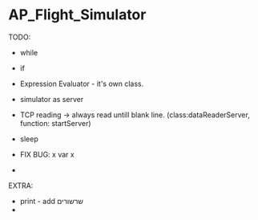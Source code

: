 # AP_Flight_Simulator

TODO:

  * while
  * if
  * Expression Evaluator - it's own class.
  * simulator as server
  * TCP reading -> always read untill blank line. (class:dataReaderServer, function: startServer)
  * sleep
  * FIX BUG: x var x
  
  *

EXTRA:
  * print - add שרשורים
  *
